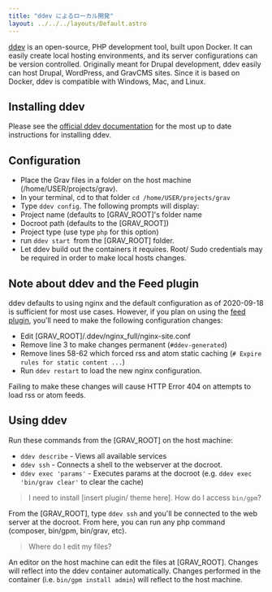 ```yaml
---
title: "ddev によるローカル開発"
layout: ../../../layouts/Default.astro
---
```


[ddev](https://ddev.readthedocs.io) is an open-source, PHP development tool, built upon Docker.  It can easily create local hosting environments, and its server configurations can be version controlled.  Originally meant for Drupal development, ddev easily can host Drupal, WordPress, and GravCMS sites.  Since it is based on Docker, ddev is compatible with Windows, Mac, and Linux.


## Installing ddev

Please see the [official ddev documentation](https://ddev.readthedocs.io/en/latest/) for the most up to date instructions for installing ddev.  

## Configuration

* Place the Grav files in a folder on the host machine (/home/USER/projects/grav).
* In your terminal, cd to that folder `cd /home/USER/projects/grav`
* Type `ddev config`.  The following prompts will display:
 * Project name (defaults to \[GRAV_ROOT]'s folder name
 * Docroot path (defaults to the \[GRAV_ROOT])
 * Project type (use type `php` for this option)
* run `ddev start `from the \[GRAV_ROOT] folder.
* Let ddev build out the containers it requires.  Root/ Sudo credentials may be required in order to make local hosts changes.

## Note about ddev and the Feed plugin

ddev defaults to using nginx and the default configuration as of 2020-09-18 is sufficient for most use cases.  However, if you plan on using the [feed plugin](https://github.com/getgrav/grav-plugin-feed), you'll need to make the following configuration changes:
  * Edit \[GRAV_ROOT]/.ddev/nginx_full/nginx-site.conf
  * Remove line 3 to make changes permanent (`#ddev-generated`)
  * Remove lines 58-62 which forced rss and atom static caching (`# Expire rules for static content ...`)
  * Run `ddev restart` to load the new nginx configuration.

Failing to make these changes will cause HTTP Error 404 on attempts to load rss or atom feeds.

## Using ddev

Run these commands from the \[GRAV_ROOT] on the host machine:
* `ddev describe` - Views all available services
* `ddev ssh` - Connects a shell to the webserver at the docroot.
* `ddev exec 'params'` - Executes params at the docroot (e.g. `ddev exec 'bin/grav clear'` to clear the cache)

> I need to install \[insert plugin/ theme here].  How do I access `bin/gpm`?

From the \[GRAV_ROOT], type `ddev ssh` and you'll be connected to the web server at the docroot. From here, you can run any php command (composer, bin/gpm, bin/grav, etc).

> Where do I edit my files?

An editor on the host machine can edit the files at  \[GRAV_ROOT].  Changes will reflect into the ddev container automatically.  Changes performed in the container (i.e. `bin/gpm install admin`) will reflect to the host machine.



